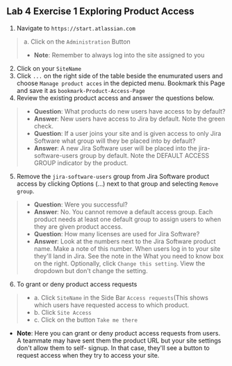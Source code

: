 ## Lab 4 Exercise 1 Exploring Product Access
1. Navigate to `https://start.atlassian.com`
> a. Click on the `Administration` Button
> * **Note**: Remember to always log into the site assigned to you
2. Click on your `SiteName`
3. Click `...` on the right side of the table beside the enumurated users and choose `Manage product acces` in the depicted menu. Bookmark this Page and save it as `bookmark-Product-Access-Page`
4. Review the existing product access and answer the questions below.
> * **Question**: What products do new users have access to by default?
> * **Answer**: New users have access to Jira by default. Note the green check.
> * **Question**: If a user joins your site and is given access to only Jira Software what
group will they be placed into by default?
> * **Answer**: A new Jira Software user will be placed into the jira-software-users group
by default. Note the DEFAULT ACCESS GROUP indicator by the product.

5. Remove the `jira-software-users` group from Jira Software product access by clicking Options (...) next to that group and selecting `Remove group`.
> * **Question**: Were you successful?
> * **Answer**: No. You cannot remove a default access group. Each product needs at least one default group to assign users to when they are given product access.
> * **Question**: How many licenses are used for Jira Software?
> * **Answer**: Look at the numbers next to the Jira Software product name. Make a note
of this number.
> When users log in to your site they'll land in Jira. See the note in the What
you need to know box on the right. Optionally, click `Change this setting`. View the
dropdown but don't change the setting. 
6. To grant or deny product access requests 
>* a. Click `SiteName` in the Side Bar `Access requests`(This shows which users have requested access to which product.
>* b. Click `Site Access`
>* c. Click on the button `Take me there`
* **Note**: Here you can grant or deny product access requests from users. A teammate may have sent them the product URL but your site settings don't allow them to self- signup. In that case, they'll see a button to request access when they try to access your site.
